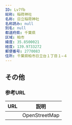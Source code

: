 ```yaml
---
ID: Lv7fb
総称: 稲荷神社
名称: 日立稲荷神社
名称読み: null
別名: null
都道府県: 千葉県
区域: 柏市
緯度: 35.8500021
経度: 139.9733272
郵便番号: 2770083
住所: 千葉県柏市日立台１丁目１−４
---
```


## その他

### 参考URL

| URL | 説明          |
| --- | ------------- |
|     | OpenStreetMap |
